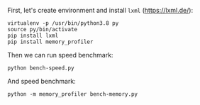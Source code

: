First, let's create environment and install `lxml` (https://lxml.de/):

```
virtualenv -p /usr/bin/python3.8 py
source py/bin/activate
pip install lxml
pip install memory_profiler
```

Then we can run speed benchmark:

```
python bench-speed.py
```

And speed benchmark:

```
python -m memory_profiler bench-memory.py
```

